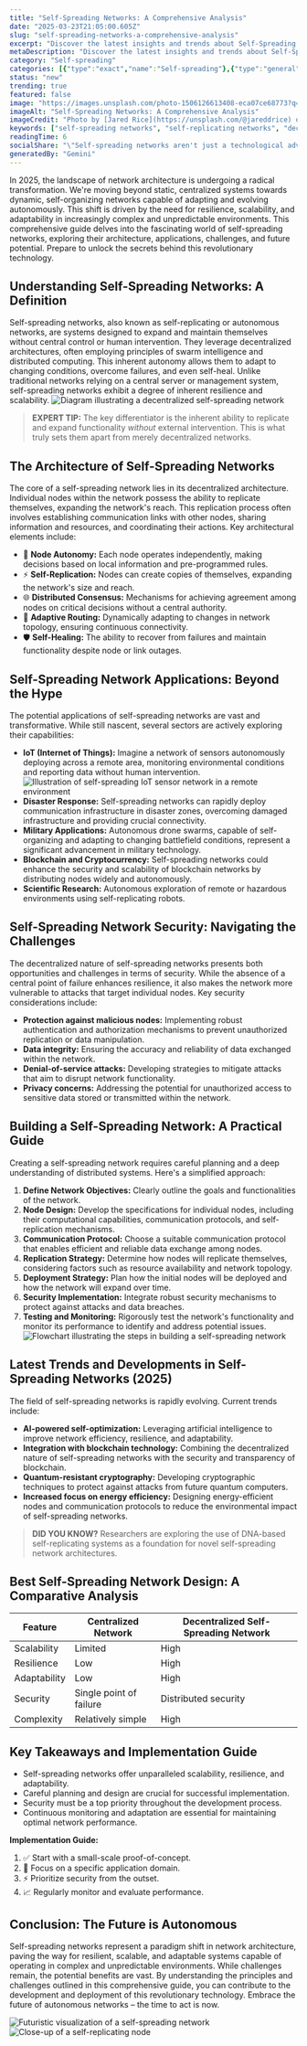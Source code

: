 ```yaml
---
title: "Self-Spreading Networks: A Comprehensive Analysis"
date: "2025-03-23T21:05:00.605Z"
slug: "self-spreading-networks-a-comprehensive-analysis"
excerpt: "Discover the latest insights and trends about Self-Spreading Networks. This comprehensive guide covers everything you need to know about Self-Spreading Networks in 2025."
metaDescription: "Discover the latest insights and trends about Self-Spreading Networks. This comprehensive guide covers everything you need to know about Self-Spreading Net..."
category: "Self-spreading"
categories: [{"type":"exact","name":"Self-spreading"},{"type":"general","name":"Computer Science"},{"type":"medium","name":"Network Security"},{"type":"specific","name":"Decentralized Systems"},{"type":"niche","name":"Gossip Protocols"}]
status: "new"
trending: true
featured: false
image: "https://images.unsplash.com/photo-1506126613408-eca07ce68773?q=85&w=1200&fit=max&fm=webp&auto=compress"
imageAlt: "Self-Spreading Networks: A Comprehensive Analysis"
imageCredit: "Photo by [Jared Rice](https://unsplash.com/@jareddrice) on Unsplash"
keywords: ["self-spreading networks", "self-replicating networks", "decentralized networks", "autonomous networks", "self-healing networks", "self-spreading network architecture", "build self-spreading network", "self-spreading network security", "self-spreading network applications", "best self-spreading network design"]
readingTime: 6
socialShare: "\"Self-spreading networks aren't just a technological advancement; they're a fundamental shift in how we design and interact with complex systems.  The future is autonomous.\""
generatedBy: "Gemini"
---
```




In 2025, the landscape of network architecture is undergoing a radical transformation.  We're moving beyond static, centralized systems towards dynamic, self-organizing networks capable of adapting and evolving autonomously.  This shift is driven by the need for resilience, scalability, and adaptability in increasingly complex and unpredictable environments.  This comprehensive guide delves into the fascinating world of self-spreading networks, exploring their architecture, applications, challenges, and future potential.  Prepare to unlock the secrets behind this revolutionary technology.

## Understanding Self-Spreading Networks: A Definition

Self-spreading networks, also known as self-replicating or autonomous networks, are systems designed to expand and maintain themselves without central control or human intervention.  They leverage decentralized architectures, often employing principles of swarm intelligence and distributed computing.  This inherent autonomy allows them to adapt to changing conditions, overcome failures, and even self-heal.  Unlike traditional networks relying on a central server or management system, self-spreading networks exhibit a degree of inherent resilience and scalability. ![Diagram illustrating a decentralized self-spreading network](https://images.unsplash.com/photo-1506126613408-eca07ce68773?q=85&w=1200&fit=max&fm=webp&auto=compress)

> **EXPERT TIP:** The key differentiator is the inherent ability to replicate and expand functionality *without* external intervention. This is what truly sets them apart from merely decentralized networks.

## The Architecture of Self-Spreading Networks

The core of a self-spreading network lies in its decentralized architecture.  Individual nodes within the network possess the ability to replicate themselves, expanding the network's reach. This replication process often involves establishing communication links with other nodes, sharing information and resources, and coordinating their actions.  Key architectural elements include:

* 🔑 **Node Autonomy:** Each node operates independently, making decisions based on local information and pre-programmed rules.
* ⚡ **Self-Replication:** Nodes can create copies of themselves, expanding the network's size and reach.
* 🌐 **Distributed Consensus:**  Mechanisms for achieving agreement among nodes on critical decisions without a central authority.
* 🔄 **Adaptive Routing:**  Dynamically adapting to changes in network topology, ensuring continuous connectivity.
* 🛡️ **Self-Healing:**  The ability to recover from failures and maintain functionality despite node or link outages.

## Self-Spreading Network Applications:  Beyond the Hype

The potential applications of self-spreading networks are vast and transformative. While still nascent, several sectors are actively exploring their capabilities:

* **IoT (Internet of Things):**  Imagine a network of sensors autonomously deploying across a remote area, monitoring environmental conditions and reporting data without human intervention. ![Illustration of self-spreading IoT sensor network in a remote environment](https://images.unsplash.com/photo-1502139214982-d0ad755818d8?q=85&w=1200&fit=max&fm=webp&auto=compress)
* **Disaster Response:**  Self-spreading networks can rapidly deploy communication infrastructure in disaster zones, overcoming damaged infrastructure and providing crucial connectivity.
* **Military Applications:**  Autonomous drone swarms, capable of self-organizing and adapting to changing battlefield conditions, represent a significant advancement in military technology.
* **Blockchain and Cryptocurrency:**  Self-spreading networks could enhance the security and scalability of blockchain networks by distributing nodes widely and autonomously.
* **Scientific Research:**  Autonomous exploration of remote or hazardous environments using self-replicating robots.

## Self-Spreading Network Security:  Navigating the Challenges

The decentralized nature of self-spreading networks presents both opportunities and challenges in terms of security.  While the absence of a central point of failure enhances resilience, it also makes the network more vulnerable to attacks that target individual nodes. Key security considerations include:

* **Protection against malicious nodes:** Implementing robust authentication and authorization mechanisms to prevent unauthorized replication or data manipulation.
* **Data integrity:** Ensuring the accuracy and reliability of data exchanged within the network.
* **Denial-of-service attacks:**  Developing strategies to mitigate attacks that aim to disrupt network functionality.
* **Privacy concerns:**  Addressing the potential for unauthorized access to sensitive data stored or transmitted within the network.

##  Building a Self-Spreading Network: A Practical Guide

Creating a self-spreading network requires careful planning and a deep understanding of distributed systems.  Here's a simplified approach:

1. **Define Network Objectives:** Clearly outline the goals and functionalities of the network.
2. **Node Design:**  Develop the specifications for individual nodes, including their computational capabilities, communication protocols, and self-replication mechanisms.
3. **Communication Protocol:**  Choose a suitable communication protocol that enables efficient and reliable data exchange among nodes.
4. **Replication Strategy:**  Determine how nodes will replicate themselves, considering factors such as resource availability and network topology.
5. **Deployment Strategy:**  Plan how the initial nodes will be deployed and how the network will expand over time.
6. **Security Implementation:**  Integrate robust security mechanisms to protect against attacks and data breaches.
7. **Testing and Monitoring:**  Rigorously test the network's functionality and monitor its performance to identify and address potential issues. ![Flowchart illustrating the steps in building a self-spreading network](https://images.unsplash.com/photo-1533093818119-ac1fa47a6d59?q=85&w=1200&fit=max&fm=webp&auto=compress)

## Latest Trends and Developments in Self-Spreading Networks (2025)

The field of self-spreading networks is rapidly evolving.  Current trends include:

* **AI-powered self-optimization:**  Leveraging artificial intelligence to improve network efficiency, resilience, and adaptability.
* **Integration with blockchain technology:**  Combining the decentralized nature of self-spreading networks with the security and transparency of blockchain.
* **Quantum-resistant cryptography:**  Developing cryptographic techniques to protect against attacks from future quantum computers.
* **Increased focus on energy efficiency:**  Designing energy-efficient nodes and communication protocols to reduce the environmental impact of self-spreading networks.

> **DID YOU KNOW?** Researchers are exploring the use of DNA-based self-replicating systems as a foundation for novel self-spreading network architectures.

## Best Self-Spreading Network Design:  A Comparative Analysis

| Feature           | Centralized Network | Decentralized Self-Spreading Network |
|--------------------|----------------------|------------------------------------|
| Scalability       | Limited              | High                               |
| Resilience        | Low                  | High                               |
| Adaptability      | Low                  | High                               |
| Security          | Single point of failure | Distributed security               |
| Complexity        | Relatively simple     | High                               |

##  Key Takeaways and Implementation Guide

*  Self-spreading networks offer unparalleled scalability, resilience, and adaptability.
*  Careful planning and design are crucial for successful implementation.
*  Security must be a top priority throughout the development process.
*  Continuous monitoring and adaptation are essential for maintaining optimal network performance.

**Implementation Guide:**

1. ✅ Start with a small-scale proof-of-concept.
2. 🔑 Focus on a specific application domain.
3. ⚡ Prioritize security from the outset.
4. 📈 Regularly monitor and evaluate performance.

## Conclusion: The Future is Autonomous

Self-spreading networks represent a paradigm shift in network architecture, paving the way for resilient, scalable, and adaptable systems capable of operating in complex and unpredictable environments.  While challenges remain, the potential benefits are vast. By understanding the principles and challenges outlined in this comprehensive guide, you can contribute to the development and deployment of this revolutionary technology.  Embrace the future of autonomous networks – the time to act is now.

![Futuristic visualization of a self-spreading network](https://images.unsplash.com/photo-1499728603263-13726abce5fd?q=85&w=1200&fit=max&fm=webp&auto=compress)
![Close-up of a self-replicating node](https://images.unsplash.com/photo-1483095348487-53dbf97d8d5b?q=85&w=1200&fit=max&fm=webp&auto=compress)
